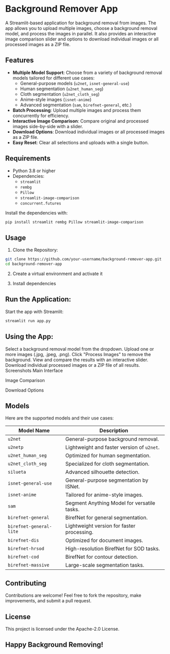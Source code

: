 # Background Remover App

A Streamlit-based application for background removal from images. The app allows you to upload multiple images, choose a background removal model, and process the images in parallel. It also provides an interactive image comparison slider and options to download individual images or all processed images as a ZIP file.

## Features

- **Multiple Model Support**: Choose from a variety of background removal models tailored for different use cases:
  - General-purpose models (`u2net`, `isnet-general-use`)
  - Human segmentation (`u2net_human_seg`)
  - Cloth segmentation (`u2net_cloth_seg`)
  - Anime-style images (`isnet-anime`)
  - Advanced segmentation (`sam`, `birefnet-general`, etc.)
- **Batch Processing**: Upload multiple images and process them concurrently for efficiency.
- **Interactive Image Comparison**: Compare original and processed images side-by-side with a slider.
- **Download Options**: Download individual images or all processed images as a ZIP file.
- **Easy Reset**: Clear all selections and uploads with a single button.

## Requirements

- Python 3.8 or higher
- Dependencies:
  - `streamlit`
  - `rembg`
  - `Pillow`
  - `streamlit-image-comparison`
  - `concurrent.futures`

Install the dependencies with:
```bash
pip install streamlit rembg Pillow streamlit-image-comparison
```

## Usage

1. Clone the Repository:

```bash
git clone https://github.com/your-username/background-remover-app.git
cd background-remover-app
```

2. Create a virtual environment and activate it

3. Install dependencies

## Run the Application: 

Start the app with Streamlit:

```bash
streamlit run app.py
```

## Using the App:

Select a background removal model from the dropdown.
Upload one or more images (.jpg, .jpeg, .png).
Click "Process Images" to remove the background.
View and compare the results with an interactive slider.
Download individual processed images or a ZIP file of all results.
Screenshots
Main Interface

Image Comparison

Download Options

## Models
Here are the supported models and their use cases:

| Model Name              | Description                                   |
|-------------------------|-----------------------------------------------|
| `u2net`                 | General-purpose background removal.          |
| `u2netp`                | Lightweight and faster version of `u2net`.   |
| `u2net_human_seg`       | Optimized for human segmentation.            |
| `u2net_cloth_seg`       | Specialized for cloth segmentation.          |
| `silueta`               | Advanced silhouette detection.               |
| `isnet-general-use`     | General-purpose segmentation by ISNet.       |
| `isnet-anime`           | Tailored for anime-style images.             |
| `sam`                   | Segment Anything Model for versatile tasks.  |
| `birefnet-general`      | BirefNet for general segmentation.           |
| `birefnet-general-lite` | Lightweight version for faster processing.   |
| `birefnet-dis`          | Optimized for document images.               |
| `birefnet-hrsod`        | High-resolution BirefNet for SOD tasks.      |
| `birefnet-cod`          | BirefNet for contour detection.              |
| `birefnet-massive`      | Large-scale segmentation tasks.              |

## Contributing
Contributions are welcome! Feel free to fork the repository, make improvements, and submit a pull request.

## License
This project is licensed under the Apache-2.0 License.

## Happy Background Removing!
